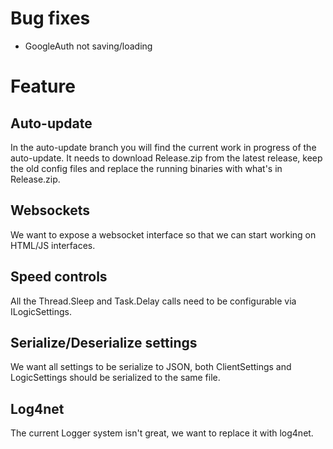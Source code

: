 # Bug fixes

* GoogleAuth not saving/loading

# Feature

## Auto-update

In the auto-update branch you will find the current work in progress of the auto-update.
It needs to download Release.zip from the latest release, keep the old config files and replace the running binaries with what's in Release.zip.

## Websockets

We want to expose a websocket interface so that we can start working on HTML/JS interfaces.

## Speed controls

All the Thread.Sleep and Task.Delay calls need to be configurable via ILogicSettings.

## Serialize/Deserialize settings

We want all settings to be serialize to JSON, both ClientSettings and LogicSettings should be serialized to the same file.

## Log4net

The current Logger system isn't great, we want to replace it with log4net.